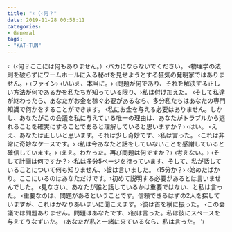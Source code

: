 ```yaml
---
title: "‹（‹何？"
date: 2019-11-28 00:58:11
categories:
- General
tags:
- "KAT-TUN"
---
```


‹（‹何？ここには何もありません。）‹バカにならないでください。 ‹物理学の法則を破らずにワームホールに入る秘ofを見せようとする狂気の発明家ではありません。› ‹ファイン› ‹いいえ、本当に。› ‹問題が何であり、それを解決する正しい方法が何であるかを私たちが知っている限り、›私は付け加えた。 ‹そして私達が終わったら、あなたがお金を稼ぐ必要があるなら、多分私たちはあなたの専門知識で何かをすることができます。 ‹私にお金を与える必要はありません。しかし、あなたがこの会議を私に与えている唯一の理由は、あなたがトラブルから逃れることを確実にすることであると理解していると思いますか？› ‹はい。 ‹ええ、あなたは正しいと思います。それは少し奇妙です、›私は言った。 ‹これは非常に奇妙なケースです。› ‹私は今あなたと話をしていないことを感謝していると確信しています。› ‹ええ。わかった。再び問題は何ですか？› ‹考えない。› ‹そして計画は何ですか？› ‹私は多分5ページを持っています、そして、私が話していることについて何も知りません、›彼は言いました。 ‹15分か？› ‹始めたばかり。ここにいるのはあなただけです。›初めて説明する必要があるとは言いませんでした。 ‹見なさい、あなたが誰と話しているかは重要ではない、と私は言った。 ‹重要なのは、問題があるということです。信頼できるはずの2人を探していますが、これはかなりあいまいに聞こえます。›彼は首を横に振った。 ‹この会議では問題ありません。問題はあなたです、›彼は言った。私は彼にスペースを与えてうなずいた。 ‹あなたが私と一緒に来ているなら、私は言った。 &#39;›
